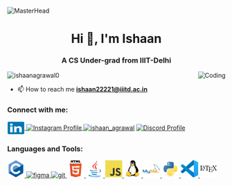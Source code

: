 ![MasterHead](https://external-content.duckduckgo.com/iu/?u=https%3A%2F%2Fmir-s3-cdn-cf.behance.net%2Fproject_modules%2F1400%2F6c0f9b95746151.5e9ecde69599e.gif&f=1&nofb=1&ipt=c96f04d286ead90cde2261497f5cebc2819e5ee25652762fa68a7e84ac841c74&ipo=images)
<h1 align="center">Hi 👋, I'm Ishaan</h1>
<h3 align="center">A CS Under-grad from IIIT-Delhi</h3>
<img align="right" alt="Coding" witdh="400" src="https://external-content.duckduckgo.com/iu/?u=https%3A%2F%2Fmedia.giphy.com%2Fmedia%2F11jacPItBsJDLa%2Fgiphy.gif&f=1&nofb=1&ipt=b7d5edc88e7c4be510183cc53957f7dde92da36db358caa5c01079378bcff31f&ipo=images"

<p align="left"> <img src="https://komarev.com/ghpvc/?username=ishaanagrawal0&label=Profile%20views&color=0e75b6&style=flat" alt="ishaanagrawal0" /> </p>

- 📫 How to reach me **ishaan22221@iiitd.ac.in**

<h3 align="left">Connect with me:</h3>
<p align="left">
<a href="https://www.linkedin.com/in/ishaanagrawal" target="blank">
  <img align="center" src="https://raw.githubusercontent.com/devicons/devicon/master/icons/linkedin/linkedin-original.svg" alt="LinkedIn Profile" height="30" width="40" />
</a>
<a href="https://www.instagram.com/ishaanagrawal_in" target="blank">
  <img align="center" src="https://github.com/dheereshagrwal/colored-icons/blob/master/public/logos/instagram/instagram.svg" alt="Instagram Profile" height="30" width="40" />
</a>
<a href="https://codeforces.com/profile/ishaan_agrawal" target="blank"><img align="center" src="https://raw.githubusercontent.com/rahuldkjain/github-profile-readme-generator/master/src/images/icons/Social/codeforces.svg" alt="ishaan_agrawal" height="30" width="40" /></a>
<a href="https://discord.com/users/297915791930687488" target="blank">
  <img align="center" src="https://github.com/dheereshagrwal/colored-icons/blob/master/public/logos/discord/discord.svg" alt="Discord Profile" height="30" width="40" />
</a>
</p>

<h3 align="left">Languages and Tools:</h3>
<p align="left"> <a href="https://www.cprogramming.com/" target="_blank" rel="noreferrer"> <img src="https://raw.githubusercontent.com/devicons/devicon/master/icons/c/c-original.svg" alt="c" width="40" height="40"/> </a> <a href="https://www.figma.com/" target="_blank" rel="noreferrer"> <img src="https://www.vectorlogo.zone/logos/figma/figma-icon.svg" alt="figma" width="40" height="40"/> </a> <a href="https://git-scm.com/" target="_blank" rel="noreferrer"> <img src="https://www.vectorlogo.zone/logos/git-scm/git-scm-icon.svg" alt="git" width="40" height="40"/> </a> <a href="https://www.w3.org/html/" target="_blank" rel="noreferrer"> <img src="https://raw.githubusercontent.com/devicons/devicon/master/icons/html5/html5-original-wordmark.svg" alt="html5" width="40" height="40"/> </a> <a href="https://www.java.com" target="_blank" rel="noreferrer"> <img src="https://raw.githubusercontent.com/devicons/devicon/master/icons/java/java-original.svg" alt="java" width="40" height="40"/> </a> <a href="https://developer.mozilla.org/en-US/docs/Web/JavaScript" target="_blank" rel="noreferrer"> <img src="https://raw.githubusercontent.com/devicons/devicon/master/icons/javascript/javascript-original.svg" alt="javascript" width="40" height="40"/> </a> <a href="https://www.linux.org/" target="_blank" rel="noreferrer"> <img src="https://raw.githubusercontent.com/devicons/devicon/master/icons/linux/linux-original.svg" alt="linux" width="40" height="40"/> </a> <a href="https://www.mysql.com/" target="_blank" rel="noreferrer"> <img src="https://raw.githubusercontent.com/devicons/devicon/master/icons/mysql/mysql-original-wordmark.svg" alt="mysql" width="40" height="40"/> </a> <a href="https://www.python.org" target="_blank" rel="noreferrer"> <img src="https://raw.githubusercontent.com/devicons/devicon/master/icons/python/python-original.svg" alt="python" width="40" height="40"/> </a> <a href="https://code.visualstudio.com/" target="_blank" rel="noreferrer"> <img src="https://raw.githubusercontent.com/devicons/devicon/master/icons/vscode/vscode-original.svg" alt="vscode" width="40" height="40"/> </a>   <a href="https://www.overleaf.com/" target="_blank" rel="noreferrer"> <img src="https://raw.githubusercontent.com/devicons/devicon/master/icons/latex/latex-original.svg" alt="overleaf" width="40" height="40"/> </a> </p>
